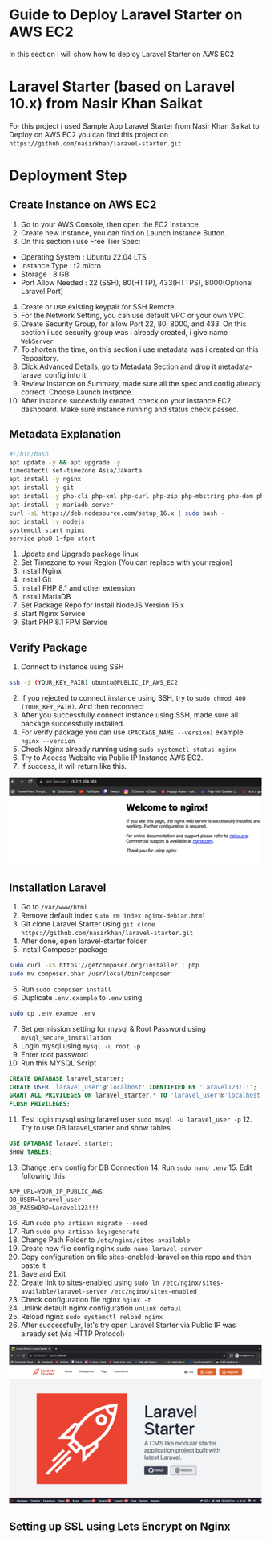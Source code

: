 # Guide to Deploy Laravel Starter on AWS EC2

In this section i will show how to deploy Laravel Starter on AWS EC2

# Laravel Starter (based on Laravel 10.x) from Nasir Khan Saikat

For this project i used Sample App Laravel Starter from Nasir Khan Saikat to Deploy on AWS EC2
you can find this project on `https://github.com/nasirkhan/laravel-starter.git`

# Deployment Step

## Create Instance on AWS EC2

1. Go to your AWS Console, then open the EC2 Instance.
2. Create new Instance, you can find on Launch Instance Button.
3. On this section i use Free Tier Spec:

- Operating System : Ubuntu 22.04 LTS
- Instance Type : t2.micro
- Storage : 8 GB
- Port Allow Needed : 22 (SSH), 80(HTTP), 433(HTTPS), 8000(Optional Laravel Port)

4. Create or use existing keypair for SSH Remote.
5. For the Network Setting, you can use default VPC or your own VPC.
6. Create Security Group, for allow Port 22, 80, 8000, and 433. On this section i use security group was i already created, i give name `WebServer`
7. To shorten the time, on this section i use metadata was i created on this Repository.
8. Click Advanced Details, go to Metadata Section and drop it metadata-laravel config into it.
9. Review Instance on Summary, made sure all the spec and config already correct. Choose Launch Instance.
10. After instance succesfully created, check on your instance EC2 dashboard. Make sure instance running and status check passed.

## Metadata Explanation

```bash
#!/bin/bash
apt update -y && apt upgrade -y
timedatectl set-timezone Asia/Jakarta
apt install -y nginx
apt install -y git
apt install -y php-cli php-xml php-curl php-zip php-mbstring php-dom php8.1-mysql php8.1-fpm php-bcmath
apt install -y mariadb-server
curl -sL https://deb.nodesource.com/setup_16.x | sudo bash -
apt install -y nodejs
systemctl start nginx
service php8.1-fpm start
```

1. Update and Upgrade package linux
2. Set Timezone to your Region (You can replace with your region)
3. Install Nginx
4. Install Git
5. Install PHP 8.1 and other extension
6. Install MariaDB
7. Set Package Repo for Install NodeJS Version 16.x
8. Start Nginx Service
9. Start PHP 8.1 FPM Service

## Verify Package

1. Connect to instance using SSH

```bash
ssh -i (YOUR_KEY_PAIR) ubuntu@PUBLIC_IP_AWS_EC2
```

2. If you rejected to connect instance using SSH, try to `sudo chmod 400 (YOUR_KEY_PAIR)`. And then reconnect
3. After you successfully connect instance using SSH, made sure all package successfully installed.
4. For verify package you can use `(PACKAGE_NAME --version)` example `nginx --version`
5. Check Nginx already running using `sudo systemctl status nginx`
6. Try to Access Website via Public IP Instance AWS EC2.
7. If success, it will return like this.
<p align=center><img src="https://github.com/syahidhzblh/deploy-laravel-ec2/blob/4ffa898da99d2b5311b790d8692afff8da8a8a67/assets/img/nginx-test.png" alt="Nginx Test"></p>

## Installation Laravel

1. Go to `/var/www/html`
2. Remove default index `sudo rm index.nginx-debian.html`
3. Git clone Laravel Starter using `git clone https://github.com/nasirkhan/laravel-starter.git`
4. After done, open laravel-starter folder
5. Install Composer package

```bash
sudo curl -sS https://getcomposer.org/installer | php
sudo mv composer.phar /usr/local/bin/composer
```

5. Run `sudo composer install`
6. Duplicate `.env.example` to `.env` using

```bash
sudo cp .env.exampe .env
```

7. Set permission setting for mysql & Root Password using `mysql_secure_installation`
8. Login mysql using `mysql -u root -p`
9. Enter root password
10. Run this MYSQL Script

```sql
CREATE DATABASE laravel_starter;
CREATE USER 'laravel_user'@'localhost' IDENTIFIED BY 'Laravel123!!!';
GRANT ALL PRIVILEGES ON laravel_starter.* TO 'laravel_user'@'localhost' IDENTIFIED BY 'Laravel123!!!';
FLUSH PRIVILEGES;
```
11. Test login mysql using laravel user `sudo msyql -u laravel_user -p` 12. Try to use DB laravel_starter and show tables

```sql
USE DATABASE laravel_starter;
SHOW TABLES;
``` 
13. Change .env config for DB Connection 14. Run `sudo nano .env` 15. Edit following this

```
APP_URL=YOUR_IP_PUBLIC_AWS
DB_USER=laravel_user
DB_PASSWORD=Laravel123!!!
```
16. Run `sudo php artisan migrate --seed` 
17. Run `sudo php artisan key:generate` 
18. Change Path Folder to `/etc/nginx/sites-available` 
19. Create new file config nginx `sudo nano laravel-server` 
20. Copy configuration on file sites-enabled-laravel on this repo and then paste it 
21. Save and Exit 
22. Create link to sites-enabled using `sudo ln /etc/nginx/sites-available/laravel-server /etc/nginx/sites-enabled` 
23. Check configuration file nginx `nginx -t` 
24. Unlink default nginx configuration `unlink defaul` 
25. Reload nginx `sudo systemctl reload nginx` 
26. After successfully, let's try open Laravel Starter via Public IP was already set (via HTTP Protocol)

<p align=center><img src=https://github.com/syahidhzblh/deploy-laravel-ec2/blob/dc502b57a94c90d8d44fedd2b8f1f7cd668d5725/assets/img/test-laravel-starter-using-ip.png alt="Open Laravel Starter using IP via http"></p>

## Setting up SSL using Lets Encrypt on Nginx
